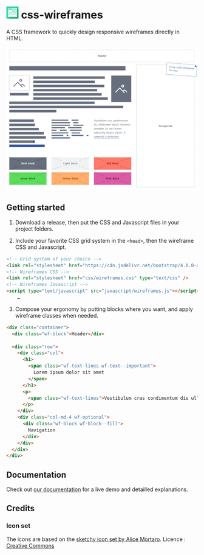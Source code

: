 # ![CSS Wireframes Logo](images/css-wireframes-logo-32.png) css-wireframes

A CSS framework to quickly design responsive wireframes directly in HTML.

![CSS Wireframes Screenshot](images/css-wireframes-screenshot.jpg)

## Getting started

1. Download a release, then put the CSS and Javascript files in your project folders.

2. Include your favorite CSS grid system in the `<head>`, then the wireframe CSS and Javascript.

``` html
<!-- Grid system of your choice -->
<link rel="stylesheet" href="https://cdn.jsdelivr.net/bootstrap/4.0.0-alpha.6/css/bootstrap-grid.min.css" type="text/css" />
<!-- Wireframes CSS -->
<link rel="stylesheet" href="css/wireframes.css" type="text/css" />
<!-- Wireframes Javascript -->
<script type="text/javascript" src="javascript/wireframes.js"></script>
    …
```

3. Compose your ergonomy by putting blocks where you want, and apply wireframe classes when needed.

``` html
<div class="container">
  <div class="wf-block">Header</div>

  <div class="row">
    <div class="col">
      <h1>
        <span class="wf-text-lines wf-text--important">
          Lorem ipsum dolor sit amet
        </span>
      </h1>
      <p>
        <span class="wf-text-lines">Vestibulum cras condimentum dis ullamcorper mattis dictumst interdum a commodo a parturient.</span>
      </p>
    </div>
    <div class="col-md-4 wf-optional">
      <div class="wf-block wf-block--fill">
        Navigation
      </div>
    </div>
  </div>
</div>
```

## Documentation

Check out [our documentation](http://wireframes.ldd.fr/examples/) for a live demo and detailled explanations.

## Credits

### Icon set
The icons are based on the [sketchy icon set by Alice Mortaro](https://thenounproject.com/allie.fanni/collection/sketchy-wireframe/).
Licence : [Creative Commons](http://creativecommons.org/licenses/by/3.0/us/) 